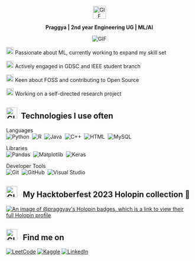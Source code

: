 <!--## 👋 Dynamic Intro GIF 
<p align="center">
  <img src="https://capsule-render.vercel.app/api?text=Hello%20there,%20I'm%20Praggya%20👋&animation=fadeIn&type=waving&color=gradient&height=160&section=header"/>
</p> -->
<p align="center">
<img src="https://64.media.tumblr.com/ea327bf76582cd658d5d41d8af35ca14/71e68437d230abce-ea/s75x75_c1/0cd443f8051f1813184eae61464b557de8cb7ea9.gifv" alt="GIF" width="35" height="35"/>
</p> 
<p align="center">
  <b> Praggya | 2nd year Engineering UG | ML/AI </b>
</p> 

<p align="center">
  <img src="https://64.media.tumblr.com/ed50489dd4b4c72b707b662d3ff9cb3d/68d2ea2da25d500d-0d/s500x750/3fb9190e924a6cfc682d5db8218774908e0522e7.gifv" alt="GIF">
</p>



<img src="https://64.media.tumblr.com/cafd8c6003afbcbc0e3f5a93d830fcd8/d53c7a749082b4f0-38/s75x75_c1/200a42501cf44840be5a15f1f426dfe974d18dee.gifv" alt="GIF" width="20" height="20"/> Passionate about ML, currently working to expand my skill set

<img src="https://64.media.tumblr.com/5deca591c0e700477894b599c947ce69/41debc6b1661cb7f-e1/s75x75_c1/c6802c04bdae87b7f0ff6760c799477aee90a561.gifv" alt="GIF" width="20" height="20"/> Actively engaged in GDSC and IEEE student branch

<img src="https://64.media.tumblr.com/fae274f96a32154a7b54d356fb0373ac/d53c7a749082b4f0-b7/s75x75_c1/5a9ddb596c0a5027bf55ce8f29751d85a1fab6ff.gifv" alt="GIF" width="20" height="20"/> Keen about FOSS and contributing to Open Source

<img src="https://64.media.tumblr.com/fc424449806a400e43a8ee97326a38d0/e6700a3400cdc814-0e/s75x75_c1/b46455c1edc5b89a51899c8197c4a63f11d6c087.gifv" alt="GIF" width="20" height="20"/> Working on a self-directed research project


<!--## 📊 Tech Stacks-->
## <img src="https://64.media.tumblr.com/159686dd4f5e62de03e18a3134e334cf/f3f25620bf23c51a-82/s75x75_c1/327fbf735740f3b81ec6a81d77010cfc9c21ec55.gifv" alt="GIF" width="30" height="30"/> &nbsp;Technologies I use often
Languages
<br />
![Python](https://img.shields.io/badge/-Python-05122A?style=flat&logo=python)&nbsp;
![R](https://img.shields.io/badge/-R-05122A?style=flat&logo=R)&nbsp;
![Java](https://img.shields.io/badge/-Java-05122A?style=flat&logo=Java&logoColor=FFA518)&nbsp;
![C++](https://img.shields.io/badge/-C++-05122A?style=flat&logo=cplusplus)&nbsp;
![HTML](https://img.shields.io/badge/-HTML-05122A?style=flat&logo=HTML5)&nbsp;
![MySQL](https://img.shields.io/badge/-MySQL-05122A?style=flat&logo=MySQL)&nbsp;

Libraries
<br />
![Pandas](https://img.shields.io/badge/-Pandas-05122A?style=flat&logo=pandas)&nbsp;
![Matplotlib](https://img.shields.io/badge/-Matplotlib-05122A?style=flat&logo=pandas)&nbsp;
![Keras](https://img.shields.io/badge/-keras-05122A?style=flat&logo=keras)&nbsp;

Developer Tools
<br />
![Git](https://img.shields.io/badge/-Git-05122A?style=flat&logo=git)&nbsp;
![GitHub](https://img.shields.io/badge/-GitHub-05122A?style=flat&logo=github)&nbsp;
![Visual Studio](https://img.shields.io/badge/-VisualStudio-05122A?style=flat&logo=VisualStudio)&nbsp;


## <img src="https://64.media.tumblr.com/159686dd4f5e62de03e18a3134e334cf/f3f25620bf23c51a-82/s75x75_c1/327fbf735740f3b81ec6a81d77010cfc9c21ec55.gifv" alt="GIF" width="30" height="30"/> &nbsp; My Hacktoberfest 2023 Holopin collection 🚀
[![An image of @praggyav's Holopin badges, which is a link to view their full Holopin profile](https://holopin.me/praggyav)](https://holopin.io/@praggyav)


## <img src="https://64.media.tumblr.com/159686dd4f5e62de03e18a3134e334cf/f3f25620bf23c51a-82/s75x75_c1/327fbf735740f3b81ec6a81d77010cfc9c21ec55.gifv" alt="GIF" width="30" height="30"/> &nbsp; Find me on

[![LeetCode](https://img.shields.io/badge/LeetCode-000000?style=for-the-badge&logo=LeetCode&logoColor=#d16c06)](https://leetcode.com/praggyaverma/)
[![Kaggle](https://img.shields.io/badge/Kaggle-035a7d?style=for-the-badge&logo=kaggle&logoColor=white)](https://www.kaggle.com/praggyav)
[![LinkedIn](https://img.shields.io/badge/linkedin-%230077B5.svg?style=for-the-badge&logo=linkedin&logoColor=white)](linkedin.com/in/praggyaverma/)

